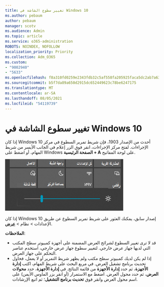 ```yaml
---
title: تغيير سطوع الشاشة في Windows 10
ms.author: pebaum
author: pebaum
manager: scotv
ms.audience: Admin
ms.topic: article
ms.service: o365-administration
ROBOTS: NOINDEX, NOFOLLOW
localization_priority: Priority
ms.collection: Adm_O365
ms.custom:
- "9002940"
- "5633"
ms.openlocfilehash: f8a310fd0259e2343fdb32c5af558fa205925faca5dc2ab7a637e0de1a5fbd20
ms.sourcegitcommit: b5f7da89a650d2915dc652449623c78be6247175
ms.translationtype: MT
ms.contentlocale: ar-SA
ms.lasthandoff: 08/05/2021
ms.locfileid: "54119739"
---
```

# <a name="change-screen-brightness-in-windows-10"></a>تغيير سطوع الشاشة في Windows 10

إذا كان Windows 10 أحدث من الإصدار 1903،  فإن شريط تمرير السطوع في مركز الإجراءات. لفتح مركز الإجراءات، انقر  فوق الزر إعلام في الجانب الأيسر من شريط المهام، أو اضغط على Windows **الصفحة الرئيسية + A** على لوحة المفاتيح.

![شريط تمرير السطوع](media/brightness-slider.png)

إذا كان Windows 10 إصدار سابق، يمكنك العثور على شريط تمرير السطوع عن طريق الإعدادات > نظام > **[عرض](ms-settings:display?activationSource=GetHelp)**.

**الملاحظات**:

- قد لا ترى تغيير السطوع لشرائح العرض المضمنة على أجهزة كمبيوتر سطح المكتب التي لديها جهاز عرض خارجي. لتغيير سطوع جهاز عرض خارجي، استخدم عناصر التحكم على جهاز العرض.
- إذا لم يكن لديك كمبيوتر سطح مكتب ولم يظهر شريط التمرير أو لا يعمل، فحاول تحديث برنامج تشغيل العرض. في مربع البحث على شريط المهام، اكتب **إدارة الأجهزة**، ثم حدد **إدارة الأجهزة** من قائمة النتائج. في **إدارة الأجهزة**، حدد **محولات العرض**، ثم حدد محول العرض. اضغط مع الاستمرار (أو انقر بزر الماوس الأيمن) على اسم محول العرض وانقر فوق **تحديث برنامج التشغيل**؛ ثم اتبع الإرشادات.
